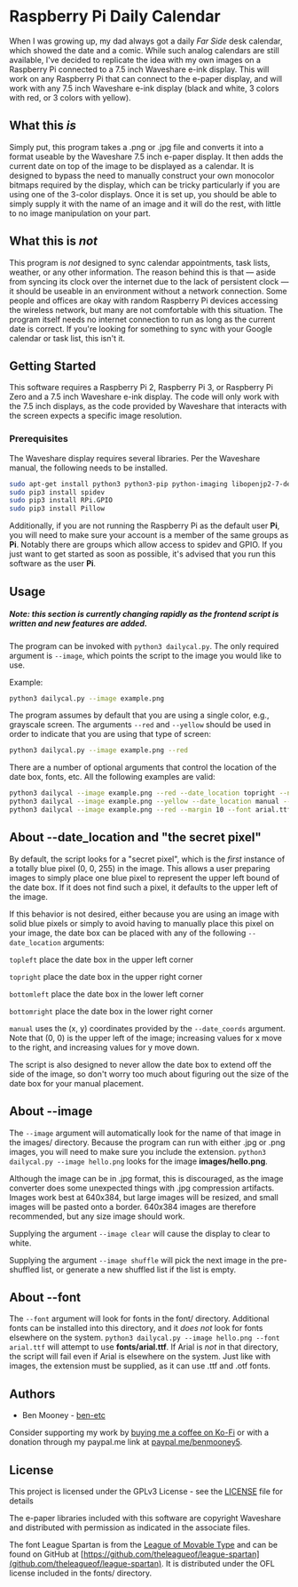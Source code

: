 # Raspberry Pi Daily Calendar

When I was growing up, my dad always got a daily _Far Side_ desk calendar, which showed the date and a  comic. While such analog calendars are still available, I've decided to replicate the idea with my own images on a Raspberry Pi connected to a 7.5 inch Waveshare e-ink display. This will work on any Raspberry Pi that can connect to the e-paper display, and will work with any 7.5 inch Waveshare e-ink display (black and white, 3 colors with red, or 3 colors with yellow).

## What this _is_

Simply put, this program takes a .png or .jpg file and converts it into a format useable by the Waveshare 7.5 inch e-paper display. It then adds the current date on top of the image to be displayed as a calendar. It is designed to bypass the need to manually construct your own monocolor bitmaps required by the display, which can be tricky particularly if you are using one of the 3-color displays. Once it is set up, you should be able to simply supply it with the name of an image and it will do the rest, with little to no image manipulation on your part.

## What this is _not_

This program is _not_ designed to sync calendar appointments, task lists, weather, or any other information. The reason behind this is that — aside from syncing its clock over the internet due to the lack of persistent clock — it should be useable in an environment without a network connection. Some people and offices are okay with random Raspberry Pi devices accessing the wireless network, but many are not comfortable with this situation. The program itself needs no internet connection to run as long as the current date is correct. If you're looking for something to sync with your Google calendar or task list, this isn't it.

## Getting Started

This software requires a Raspberry Pi 2, Raspberry Pi 3, or Raspberry Pi Zero and a 7.5 inch Waveshare e-ink display. The code will only work with the 7.5 inch displays, as the code provided by Waveshare that interacts with the screen expects a specific image resolution.

### Prerequisites

The Waveshare display requires several libraries. Per the Waveshare manual, the following needs to be installed.

```bash
sudo apt-get install python3 python3-pip python-imaging libopenjp2-7-dev
sudo pip3 install spidev
sudo pip3 install RPi.GPIO
sudo pip3 install Pillow
```

Additionally, if you are not running the Raspberry Pi as the default user __Pi__, you will need to make sure your account is a member of the same groups as __Pi__. Notably there are groups which allow access to spidev and GPIO. If you just want to get started as soon as possible, it's advised that you run this software as the user __Pi__.

## Usage

##### Note: this section is currently changing rapidly as the frontend script is written and new features are added.

The program can be invoked with `python3 dailycal.py`. The only required argument is `--image`, which points the script to the image you would like to use.

Example:

```bash
python3 dailycal.py --image example.png
```

The program assumes by default that you are using a single color, e.g., grayscale screen. The arguments `--red` and `--yellow` should be used in order to indicate that you are using that type of screen:

```bash
python3 dailycal.py --image example.png --red
```

There are a number of optional arguments that control the location of the date box, fonts, etc. All the following examples are valid:

```bash
python3 dailycal --image example.png --red --date_location topright --no-border
python3 dailycal --image example.png --yellow --date_location manual --date_coords (45, 20)
python3 dailycal --image example.png --red --margin 10 --font arial.ttf
```

## About --date_location and "the secret pixel"

By default, the script looks for a "secret pixel", which is the _first_ instance of a totally blue pixel (0, 0, 255) in the image. This allows a user preparing images to simply place one blue pixel to represent the upper left bound of the date box. If it does not find such a pixel, it defaults to the upper left of the image.

If this behavior is not desired, either because you are using an image with solid blue pixels or simply to avoid having to manually place this pixel on your image, the date box can be placed with any of the following `--date_location` arguments:

`topleft` place the date box in the upper left corner

`topright` place the date box in the upper right corner

`bottomleft` place the date box in the lower left corner

`bottomright` place the date box in the lower right corner

`manual` uses the (x, y) coordinates provided by the `--date_coords` argument. Note that (0, 0) is the upper left of the image; increasing values for x move to the right, and increasing values for y move down.

The script is also designed to never allow the date box to extend off the side of the image, so don't worry too much about figuring out the size of the date box for your manual placement.

## About --image

The `--image` argument will automatically look for the name of that image in the images/ directory. Because the program can run with either .jpg or .png images, you will need to make sure you include the extension. `python3 dailycal.py --image hello.png` looks for the image __images/hello.png__.

Although the image can be in .jpg format, this is discouraged, as the image converter does some unexpected things with .jpg compression artifacts. Images work best at 640x384, but large images will be resized, and small images will be pasted onto a border. 640x384 images are therefore recommended, but any size image should work.

Supplying the argument `--image clear` will cause the display to clear to white.

Supplying the argument `--image shuffle` will pick the next image in the pre-shuffled list, or generate a new shuffled list if the list is empty.

## About --font

The `--font` argument will look for fonts in the font/ directory. Additional fonts can be installed into this directory, and it _does not_ look for fonts elsewhere on the system. `python3 dailycal.py --image hello.png --font arial.ttf` will attempt to use __fonts/arial.ttf__. If Arial is _not_ in that directory, the script will fail even if Arial is elsewhere on the system. Just like with images, the extension must be supplied, as it can use .ttf and .otf fonts.

## Authors

* Ben Mooney - [ben-etc](https://github.com/ben-etc)

Consider supporting my work by [buying me a coffee on Ko-Fi](https://ko-fi.com/benmooney) or with a donation through my paypal.me link at [paypal.me/benmooney5](https://paypal.me/benmooney5).

## License

This project is licensed under the GPLv3 License - see the [LICENSE](LICENSE) file for details

The e-paper libraries included with this software are copyright Waveshare and distributed with permission as indicated in the associate files.

The font League Spartan is from the [League of Movable Type](https://www.theleagueofmoveabletype.com) and can be found on GitHub at [https://github.com/theleagueof/league-spartan](github.com/theleagueof/league-spartan). It is distributed under the OFL license included in the fonts/ directory.